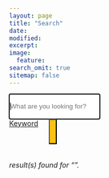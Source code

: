 ```yaml
---
layout: page
title: "Search"
date: 
modified:
excerpt:
image:
  feature:
search_omit: true
sitemap: false
---
```


<!-- Search form -->

<div class="row">
  <div class="small-10 large-centered columns">
<form method="get" action="{{ site.url }}/search/" data-search-form class="simple-search">
   <div class="small-11 columns">
  <input style="height: 50px; border-width:0px;" type="search" name="q" id="q" placeholder="What are you looking for?" data-search-input autofocus />
		 </div>
 <div class="small-1 columns"> 
  <div class=" keyword">
          <a href="#" data-dropdown="drop3">
            Keyword 
            <div class="arrow-down"></div>
          </a>
          <ul id="drop3" class="f-dropdown content" data-dropdown-content style="position: absolute;  left: -99999px;">
            <li><a href="#"> Keyword</a></li>
            <li><a href="#"> Keyword</a></li>
            <li><a href="#">Keyword</a></li>
          </ul>
        </div>
<button style="height: 50px; background-color: #FEC110;" type="submit"><i class="fa fa-search"></i></button>
  </div>
</form>
</div>
</div>
<!-- Search results placeholder -->
<h6 data-search-found>
  <span data-search-found-count></span> result(s) found for &ldquo;<span data-search-found-term></span>&rdquo;.
</h6>
<ul style="list-style: none;" data-search-results></ul>

<!-- Search result template -->
<script type="text/x-template" id="search-result">
  <li style="padding: 5px 0 2px 0; border-bottom: 1px solid rgba(0,0,0,0.1); font-size: 1.125rem; line-height:1.33333;"><article>
    <a style="color:#FEC110;"href="##Url##">##Title##</a><br>
	<a style="color:#000; font-size: .875rem"href="##Url##">##Excerpt##</a>
  </article></li>
</script>
